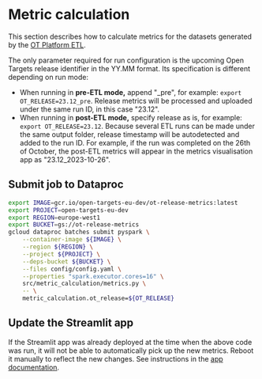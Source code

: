 # Metric calculation
This section describes how to calculate metrics for the datasets generated by the [OT Platform ETL](https://github.com/opentargets/platform-etl-backend).

The only parameter required for run configuration is the upcoming Open Targets release identifier in the YY.MM format. Its specification is different depending on run mode:
* When running in **pre-ETL mode,** append "_pre", for example: `export OT_RELEASE=23.12_pre`. Release metrics will be processed and uploaded under the same run ID, in this case "23.12".
* When running in **post-ETL mode,** specify release as is, for example: `export OT_RELEASE=23.12`. Because several ETL runs can be made under the same output folder, release timestamp will be autodetected and added to the run ID. For example, if the run was completed on the 26th of October, the post-ETL metrics will appear in the metrics visualisation app as "23.12_2023-10-26".

## Submit job to Dataproc
```bash
export IMAGE=gcr.io/open-targets-eu-dev/ot-release-metrics:latest
export PROJECT=open-targets-eu-dev
export REGION=europe-west1
export BUCKET=gs://ot-release-metrics
gcloud dataproc batches submit pyspark \
    --container-image ${IMAGE} \
    --region ${REGION} \
    --project ${PROJECT} \
    --deps-bucket ${BUCKET} \
    --files config/config.yaml \
    --properties "spark.executor.cores=16" \
    src/metric_calculation/metrics.py \
    -- \
    metric_calculation.ot_release=${OT_RELEASE}
```

## Update the Streamlit app
If the Streamlit app was already deployed at the time when the above code was run, it will not be able to automatically pick up the new metrics. Reboot it manually to reflect the new changes. See instructions in the [app documentation](metric-visualisation.md#rebooting-the-app).
